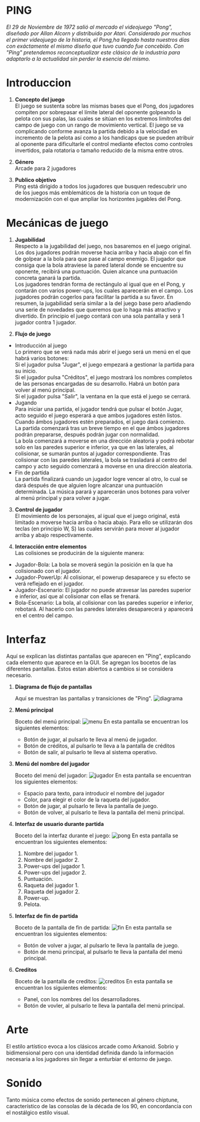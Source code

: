 # PING
 *El 29 de Noviembre de 1972 salió al mercado el videojuego "Pong", diseñado por Allan Alcorn y distribuido por Atari. Considerado por muchos el primer videojuego de la historia, el Pong,ha llegado hasta nuestros días con exáctamente el mismo diseño que tuvo cuando fue concebido. Con "Ping" pretendemos reconceptualizar este clásico de la industria para adaptarlo a la actualidad sin perder la esencia del mismo.*
# Introduccion

1. **Concepto del juego**  
  El juego se sustenta sobre las mismas bases que el Pong, dos jugadores compiten por sobrepasar el límite lateral del oponente golpeando la pelota con sus palas, las cuales se sitúan en los extremos limítrofes del campo de juego con un rango de movimiento vertical. El juego se va complicando conforme avanza la partida debido a la velocidad en incremento de la pelota así como a los handicaps que se pueden atribuir al oponente para dificultarle el control mediante efectos como controles invertidos, pala rotatoria o tamaño reducido de la misma entre otros. 

2. **Género**  
  Arcade para 2 jugadores

3. **Publico objetivo**  
  Ping está dirigido a todos los jugadores que busquen redescubrir uno de los juegos más emblemáticos de la historia con un toque de  modernización con el que ampliar los horizontes jugables del Pong.
  


# Mecánicas de juego

1. **Jugabilidad**  
  Respecto a la jugabilidad del juego, nos basaremos en el juego original. Los dos jugadores podrán moverse hacia arriba y hacia abajo con el fin de golpear a la bola para que pase al campo enemigo. El jugador que consiga que la bola atraviese la pared lateral donde se encuentre su oponente, recibirá una puntuación. Quien alcance una puntuación concreta ganará la partida.  
Los jugadores tendrán forma de rectángulo al igual que en el Pong, y contarán con varios power-ups, los cuales aparecerán en el campo. Los jugadores podrán cogerlos para facilitar la partida a su favor. En resumen, la jugabilidad sería similar a la del juego base pero añadiendo una serie de novedades que queremos que lo haga más atractivo y divertido. En principio el juego contará con una sola pantalla y será 1 jugador contra 1 jugador.  

2. **Flujo de juego**  
  * Introducción al juego  
       Lo primero que se verá nada más abrir el juego será un menú en el que habrá varios botones:  
     Si el jugador pulsa "Jugar", el juego empezará a gestionar la partida para su inicio.  
     Si el jugador pulsa "Créditos", el juego mostrará los nombres completos de las personas encargadas de su desarrollo. Habrá un botón      para volver al menú principal.  
     Si el jugador pulsa "Salir", la ventana en la que está el juego se cerrará.  
  * Jugando  
       Para iniciar una partida, el jugador tendrá que pulsar el botón Jugar, acto seguido el juego esperará a que ambos jugadores estén      listos. Cuando ámbos jugadores estén preparados, el juego dará comienzo.  
     La partida comenzará tras un breve tiempo en el que ámbos jugadores podrán prepararse, después podrán jugar con normalidad.  
     La bola comenzará a moverse en una dirección aleatoria y podrá rebotar solo en las paredes superior e inferior, ya que en las            laterales, al colisionar, se sumarán puntos al jugador correspondiente. Tras colisionar con las paredes laterales, la bola se            trasladará al centro del campo y acto seguido comenzará a moverse en una dirección aleatoria.  
  * Fin de partida  
       La partida finalizará cuando un jugador logre vencer al otro, lo cual se dará después de que alguien logre alcanzar una                puntuación determinada. La música parará y aparecerán unos botones para volver al menú principal y para volver a jugar.  

3. **Control de jugador**  
  El movimiento de los personajes, al igual que el juego original, está limitado a moverse hacia arriba o hacia abajo. Para ello se utilizarán dos teclas (en principio W, S) las cuales servirán para mover al jugador arriba y abajo respectivamente.  

4. **Interacción entre elementos**  
  Las colisiones se producirán de la siguiente manera:  
 * Jugador-Bola: La bola se moverá según la posición en la que ha colisionado con el jugador.  
 * Jugador-PowerUp: Al colisionar, el powerup desaparece y su efecto se verá reflejado en el jugador.  
 * Jugador-Escenario: El jugador no puede atravesar las paredes superior e inferior, así que al colisionar con ellas se frenará.  
 * Bola-Escenario: La bola, al colisionar con las paredes superior e inferior, rebotará. Al hacerlo con las paredes laterales               desaparecerá y aparecerá en el centro del campo.  



# Interfaz
  Aquí se explican las distintas pantallas que aparecen en "Ping", explicando cada elemento que aparece en la GUI. Se agregan los bocetos de las diferentes pantallas. Estos estan abiertos a cambios si se considera necesario.
1. **Diagrama de flujo de pantallas**

      Aquí se muestran las pantallas y transiciones de "Ping".
![diagrama](https://user-images.githubusercontent.com/43405647/45929656-1af21c00-bf55-11e8-8300-f0f32e789c5b.png)

2. **Menú principal**

   Boceto del menú principal:
   ![menu](https://user-images.githubusercontent.com/43405647/45929865-e338a380-bf57-11e8-903b-911c6ef1d29a.png)
   En esta pantalla se encuentran los siguientes elementos:
    * Botón de jugar, al pulsarlo te lleva al menú de jugador.
    * Botón de créditos, al pulsarlo te lleva a la pantalla de créditos
    * Botón de salir, al pulsarlo te lleva al sistema operativo.
  
3. **Menú del nombre del jugador**

   Boceto del menú del jugador:
   ![jugador](https://user-images.githubusercontent.com/43405647/45929876-fb102780-bf57-11e8-9c6f-0929157dcd1e.png)
   En esta pantalla se encuentran los siguientes elementos:
    * Espacio para texto, para introducir el nombre del jugador
    * Color, para elegir el color de la raqueta del jugador.
    * Botón de jugar, al pulsarlo te lleva la pantalla de juego.
    * Botón de volver, al pulsarlo te lleva la pantalla del menú principal.
    
4. **Interfaz de usuario durante partida**

   Boceto del la interfaz durante el juego:
   ![pong](https://user-images.githubusercontent.com/43405647/45929981-4b3bb980-bf59-11e8-9fac-06adec54a390.png)
   En esta pantalla se encuentran los siguientes elementos:
    1. Nombre del jugador 1.
    2. Nombre del jugador 2.
    3. Power-ups del jugador 1.
    4. Power-ups del jugador 2.
    5. Puntuación.
    6. Raqueta del jugador 1.
    7. Raqueta del jugador 2.
    8. Power-up.
    9. Pelota.


5. **Interfaz de fin de partida**

   Boceto de la pantalla de fin de partida:
   ![fin](https://user-images.githubusercontent.com/43405647/45929886-2135c780-bf58-11e8-85eb-e22c3f12d175.png)
   En esta pantalla se encuentran los siguientes elementos:
    * Botón de volver a jugar, al pulsarlo te lleva la pantalla de juego.
    * Botón de menú principal, al pulsarlo te lleva la pantalla del menú principal.
6. **Creditos**

   Boceto de la pantalla de creditos:
   ![creditos](https://user-images.githubusercontent.com/43405647/45929882-1418d880-bf58-11e8-98d8-f328adcee8d2.png)
   En esta pantalla se encuentran los siguientes elementos:
    * Panel, con los nombres del los desarrolladores.
    * Botón de vovler, al pulsarlo te lleva la pantalla del menú principal.


# Arte  
El estilo artístico evoca a los clásicos arcade como Arkanoid. Sobrio y bidimensional pero con una identidad
definida dando la información necesaria a los jugadores sin llegar a enturbiar el entorno de juego. 

# Sonido  
Tanto música como efectos de sonido pertenecen al género chiptune, característico de las consolas de la década de los 90, en concordancia con el nostálgico estilo visual.

